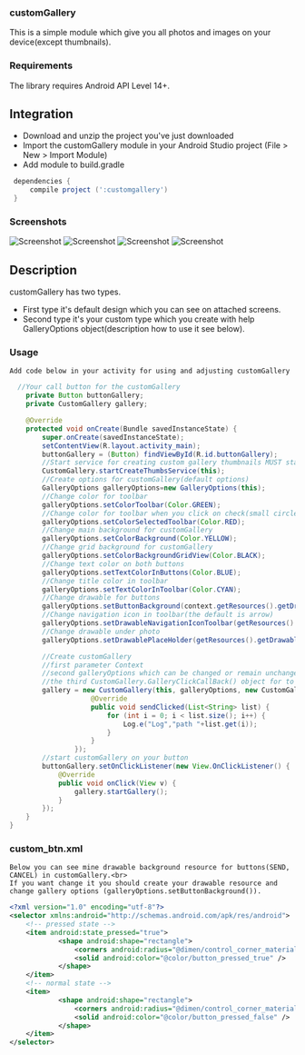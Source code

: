 ### customGallery
 This is a simple module which give you all photos and images on your device(except thumbnails).<br>

### Requirements
 The library requires Android API Level 14+.

 ## Integration
 * Download and unzip the project you've just downloaded
 * Import the customGallery module in your Android Studio project (File > New > Import Module)
 * Add module to build.gradle
 ```groovy
  dependencies {
      compile project (':customgallery')
  }
 ```

### Screenshots
![Screenshot](https://github.com/Alytar/customGallery/blob/master/gallery_screen.png)
![Screenshot](https://github.com/Alytar/customGallery/blob/master/folder_screen_unchecked.png)
![Screenshot](https://github.com/Alytar/customGallery/blob/master/folder_screen_checked.png)
![Screenshot](https://github.com/Alytar/customGallery/blob/master/page_screen.png)

## Description
 customGallery has two types.
 * First type it's default design which you can see on attached screens.
 * Second type it's your custom type which you create with help GalleryOptions object(description how to use it see below).

### Usage
    Add code below in your activity for using and adjusting customGallery
``` java
  //Your call button for the customGallery
    private Button buttonGallery;
    private CustomGallery gallery;

    @Override
    protected void onCreate(Bundle savedInstanceState) {
        super.onCreate(savedInstanceState);
        setContentView(R.layout.activity_main);
        buttonGallery = (Button) findViewById(R.id.buttonGallery);
        //Start service for creating custom gallery thumbnails MUST start at the beginning of your application
        CustomGallery.startCreateThumbsService(this);
        //Create options for customGallery(default options)
        GalleryOptions galleryOptions=new GalleryOptions(this);
        //Change color for toolbar
        galleryOptions.setColorToolbar(Color.GREEN);
        //Change color for toolbar when you click on check(small circle in upper right corner on photo)
        galleryOptions.setColorSelectedToolbar(Color.RED);
        //Change main background for customGallery
        galleryOptions.setColorBackground(Color.YELLOW);
        //Change grid background for customGallery
        galleryOptions.setColorBackgroundGridView(Color.BLACK);
        //Change text color on both buttons
        galleryOptions.setTextColorInButtons(Color.BLUE);
        //Change title color in toolbar
        galleryOptions.setTextColorInToolbar(Color.CYAN);
        //Change drawable for buttons
        galleryOptions.setButtonBackground(context.getResources().getDrawable(R.drawable.custom_btn));
        //Change navigation icon in toolbar(the default is arrow)
        galleryOptions.setDrawableNavigationIconToolbar(getResources().getDrawable(R.drawable.abc_btn_check_material));
        //Change drawable under photo
        galleryOptions.setDrawablePlaceHolder(getResources().getDrawable(R.drawable.photo_test));

        //Create customGallery
        //first parameter Context
        //second galleryOptions which can be changed or remain unchanged
        //the third CustomGallery.GalleryClickCallBack() object for to catching event from the button SEND(default text on button)
        gallery = new CustomGallery(this, galleryOptions, new CustomGallery.GalleryClickCallBack() {
                    @Override
                    public void sendClicked(List<String> list) {
                        for (int i = 0; i < list.size(); i++) {
                            Log.e("Log","path "+list.get(i));
                        }
                    }
                });
        //start customGallery on your button
        buttonGallery.setOnClickListener(new View.OnClickListener() {
            @Override
            public void onClick(View v) {
                gallery.startGallery();
            }
        });
    }
}
```
### custom_btn.xml
    Below you can see mine drawable background resource for buttons(SEND, CANCEL) in customGallery.<br>
    If you want change it you should create your drawable resource and change gallery options (galleryOptions.setButtonBackground()).
``` xml
<?xml version="1.0" encoding="utf-8"?>
<selector xmlns:android="http://schemas.android.com/apk/res/android">
    <!-- pressed state -->
    <item android:state_pressed="true">
            <shape android:shape="rectangle">
                <corners android:radius="@dimen/control_corner_material" />
                <solid android:color="@color/button_pressed_true" />
            </shape>
    </item>
    <!-- normal state -->
    <item>
            <shape android:shape="rectangle">
                <corners android:radius="@dimen/control_corner_material" />
                <solid android:color="@color/button_pressed_false" />
            </shape>
    </item>
</selector>
```
